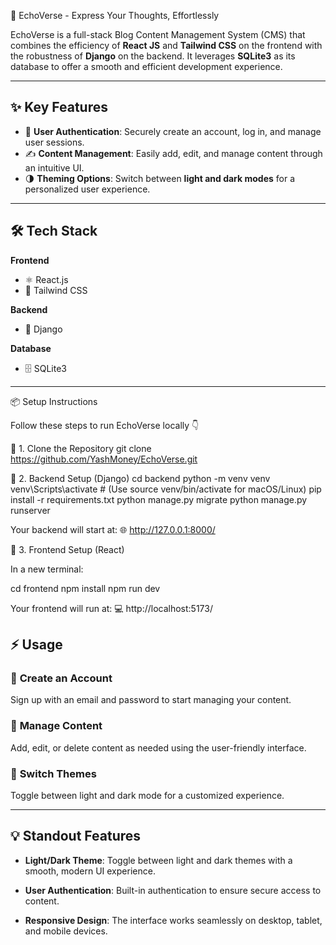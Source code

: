 🚀 EchoVerse - Express Your Thoughts, Effortlessly

EchoVerse is a full-stack Blog Content Management System (CMS) that combines the efficiency of **React JS** and **Tailwind CSS** on the frontend with the robustness of **Django** on the backend. It leverages **SQLite3** as its database to offer a smooth and efficient development experience.

---

## ✨ **Key Features**
- 🔐 **User Authentication**: Securely create an account, log in, and manage user sessions.  
- ✍️ **Content Management**: Easily add, edit, and manage content through an intuitive UI.  
- 🌗 **Theming Options**: Switch between **light and dark modes** for a personalized user experience.  

---

## 🛠️ **Tech Stack**

**Frontend**  
- ⚛️ React.js  
- 🎨 Tailwind CSS  

**Backend**  
- 🐍 Django  

**Database**  
- 🗄️ SQLite3  

---

📦 Setup Instructions

Follow these steps to run EchoVerse locally 👇

🔹 1. Clone the Repository
git clone https://github.com/YashMoney/EchoVerse.git

🔹 2. Backend Setup (Django)
cd backend
python -m venv venv
venv\Scripts\activate      # (Use source venv/bin/activate for macOS/Linux)
pip install -r requirements.txt
python manage.py migrate
python manage.py runserver


Your backend will start at:
🌐 http://127.0.0.1:8000/

🔹 3. Frontend Setup (React)

In a new terminal:

cd frontend
npm install
npm run dev


Your frontend will run at:
💻 http://localhost:5173/

## ⚡ Usage

### 🔹 **Create an Account**  
Sign up with an email and password to start managing your content.

### 🔹 **Manage Content**  
Add, edit, or delete content as needed using the user-friendly interface.

### 🔹 **Switch Themes**  
Toggle between light and dark mode for a customized experience.


---

## 💡 Standout Features

- **Light/Dark Theme**: Toggle between light and dark themes with a smooth, modern UI experience.

- **User Authentication**: Built-in authentication to ensure secure access to content.

- **Responsive Design**: The interface works seamlessly on desktop, tablet, and mobile devices.
















